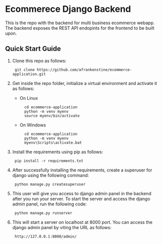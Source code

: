 # Ecommerece Django Backend

This is the repo with the backend for multi business ecommerce webapp. The backend exposes the REST API endopints for the frontend to be built upon.

## Quick Start Guide
1. Clone this repo as follows:

        git clone https://github.com/afrankenstine/ecommerce-application.git
        

2. Get inside the repo folder, initialize a virtual environment and activate it as follows:

    * On Linux

            cd ecommerce-application
            python -m venv myenv
            source myenv/bin/activate
    
    * On Windows

            cd ecommerce-application
            python -m venv myenv
            myenv\Scripts\activate.bat

3. Install the requirements using pip as follows:

        pip install -r requirements.txt

4. After successfully installing the requirements, create a superuser for django using the following command:

        python manage.py createsuperuser

5. This user will give you access to django admin panel in the backend after you run your server. To start the server and access the django admin panel, run the following code:

        python manage.py runserver

6. This will start a server on localhost at 8000 port. You can access the django admin panel by viting the URL as follows:

        http://127.0.0.1:8000/admin/

